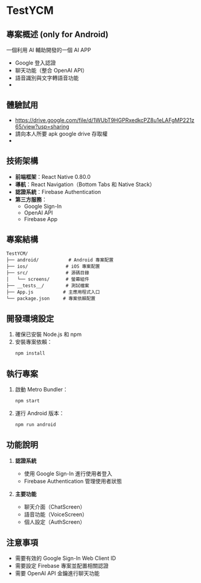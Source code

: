 # TestYCM

## 專案概述 (only for Android)
一個利用 AI 輔助開發的一個 AI APP
- Google 登入認證
- 聊天功能（整合 OpenAI API）
- 語音識別與文字轉語音功能
- 
## 體驗試用
- https://drive.google.com/file/d/1WUbT9HGPRxedkcPZ8u1eLAFgMP221z65/view?usp=sharing
- 請向本人所要 apk google drive 存取權
- 
## 技術架構
- **前端框架**：React Native 0.80.0
- **導航**：React Navigation（Bottom Tabs 和 Native Stack）
- **認證系統**：Firebase Authentication
- **第三方服務**：
  - Google Sign-In
  - OpenAI API
  - Firebase App

## 專案結構
```
TestYCM/
├── android/           # Android 專案配置
├── ios/              # iOS 專案配置
├── src/              # 源碼目錄
│   └── screens/      # 螢幕組件
├── __tests__/        # 測試檔案
├── App.js           # 主應用程式入口
└── package.json     # 專案依賴配置
```

## 開發環境設定
1. 確保已安裝 Node.js 和 npm
2. 安裝專案依賴：
   ```bash
   npm install
   ```

## 執行專案
1. 啟動 Metro Bundler：
   ```bash
   npm start
   ```

2. 運行 Android 版本：
   ```bash
   npm run android
   ```

## 功能說明
1. **認證系統**
   - 使用 Google Sign-In 進行使用者登入
   - Firebase Authentication 管理使用者狀態

2. **主要功能**
   - 聊天介面（ChatScreen）
   - 語音功能（VoiceScreen）
   - 個人設定（AuthScreen）

## 注意事項
- 需要有效的 Google Sign-In Web Client ID
- 需要設定 Firebase 專案並配置相關認證
- 需要 OpenAI API 金鑰進行聊天功能
